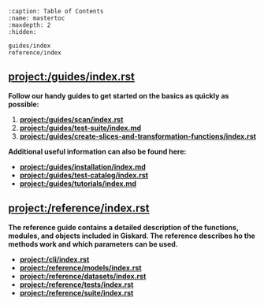```{toctree}
:caption: Table of Contents
:name: mastertoc
:maxdepth: 2
:hidden:

guides/index
reference/index
```

## <project:/guides/index.rst>

**Follow our handy guides to get started on the basics as quickly as possible:**
1. **<project:/guides/scan/index.rst>**
2. **<project:/guides/test-suite/index.md>**
3. **<project:/guides/create-slices-and-transformation-functions/index.rst>**

**Additional useful information can also be found here:**
- **<project:/guides/installation/index.md>**
- **<project:/guides/test-catalog/index.rst>**
- **<project:/guides/tutorials/index.md>**

## <project:/reference/index.rst>

**The reference guide contains a detailed description of the functions, modules, and objects included in Giskard.
The reference describes ho the methods work and which parameters can be used.**

- **<project:/cli/index.rst>**
- **<project:/reference/models/index.rst>**
- **<project:/reference/datasets/index.rst>**
- **<project:/reference/tests/index.rst>**
- **<project:/reference/suite/index.rst>**